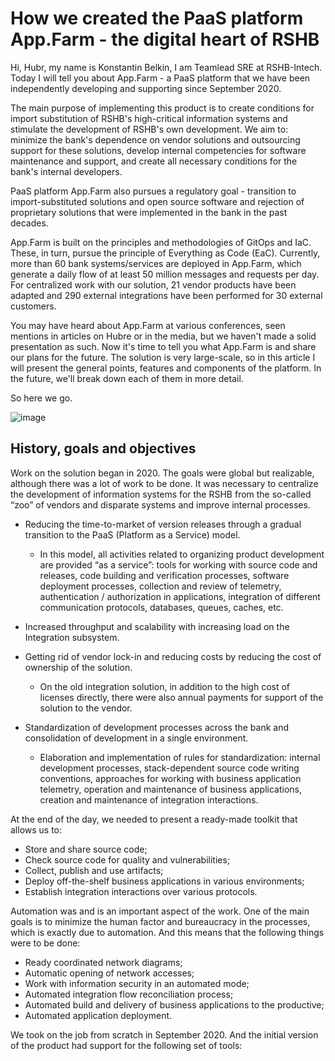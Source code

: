 # How we created the PaaS platform App.Farm - the digital heart of RSHB

Hi, Hubr, my name is Konstantin Belkin, I am Teamlead SRE at RSHB-Intech. Today I will tell you about App.Farm - a PaaS platform that we have been independently developing and supporting since September 2020.

The main purpose of implementing this product is to create conditions for import substitution of RSHB's high-critical information systems and stimulate the development of RSHB's own development. We aim to: minimize the bank's dependence on vendor solutions and outsourcing support for these solutions, develop internal competencies for software maintenance and support, and create all necessary conditions for the bank's internal developers.

PaaS platform App.Farm also pursues a regulatory goal - transition to import-substituted solutions and open source software and rejection of proprietary solutions that were implemented in the bank in the past decades.

App.Farm is built on the principles and methodologies of GitOps and IaC. These, in turn, pursue the principle of Everything as Code (EaC). Currently, more than 60 bank systems/services are deployed in App.Farm, which generate a daily flow of at least 50 million messages and requests per day. For centralized work with our solution, 21 vendor products have been adapted and 290 external integrations have been performed for 30 external customers.

You may have heard about App.Farm at various conferences, seen mentions in articles on Hubre or in the media, but we haven't made a solid presentation as such. Now it's time to tell you what App.Farm is and share our plans for the future. The solution is very large-scale, so in this article I will present the general points, features and components of the platform. In the future, we'll break down each of them in more detail.

So here we go.

![image](https://github.com/user-attachments/assets/7bd7d9fe-ab83-47ae-9dc1-bcddcf18507d)

## History, goals and objectives

Work on the solution began in 2020. The goals were global but realizable, although there was a lot of work to be done. It was necessary to centralize the development of information systems for the RSHB from the so-called “zoo” of vendors and disparate systems and improve internal processes.

* Reducing the time-to-market of version releases through a gradual transition to the PaaS (Platform as a Service) model.
	* In this model, all activities related to organizing product development are provided “as a service”: tools for working with source code and releases, code building and verification processes, software deployment processes, collection and review of telemetry, authentication / authorization in applications, integration of different communication protocols, databases, queues, caches, etc.

* Increased throughput and scalability with increasing load on the Integration subsystem. 

* Getting rid of vendor lock-in and reducing costs by reducing the cost of ownership of the solution.
	* On the old integration solution, in addition to the high cost of licenses directly, there were also annual payments for support of the solution to the vendor. 

* Standardization of development processes across the bank and consolidation of development in a single environment.
	* Elaboration and implementation of rules for standardization: internal development processes, stack-dependent source code writing conventions, approaches for working with business application telemetry, operation and maintenance of business applications, creation and maintenance of integration interactions.

At the end of the day, we needed to present a ready-made toolkit that allows us to:
* Store and share source code;
* Check source code for quality and vulnerabilities;
* Collect, publish and use artifacts;
* Deploy off-the-shelf business applications in various environments;
* Establish integration interactions over various protocols.

Automation was and is an important aspect of the work. One of the main goals is to minimize the human factor and bureaucracy in the processes, which is exactly due to automation. And this means that the following things were to be done:
* Ready coordinated network diagrams;
* Automatic opening of network accesses;
* Work with information security in an automated mode;
* Automated integration flow reconciliation process;
* Automated build and delivery of business applications to the productive;
* Automated application deployment.

We took on the job from scratch in September 2020. And the initial version of the product had support for the following set of tools:
